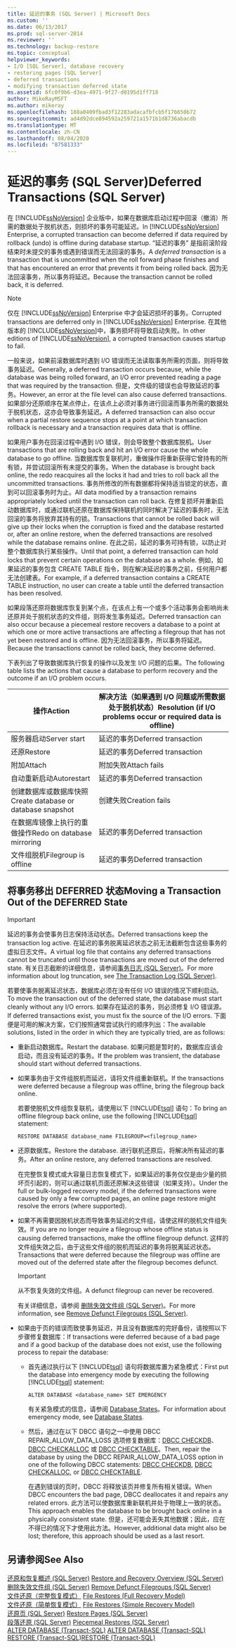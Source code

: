 ```yaml
---
title: 延迟的事务 (SQL Server) | Microsoft Docs
ms.custom: ''
ms.date: 06/13/2017
ms.prod: sql-server-2014
ms.reviewer: ''
ms.technology: backup-restore
ms.topic: conceptual
helpviewer_keywords:
- I/O [SQL Server], database recovery
- restoring pages [SQL Server]
- deferred transactions
- modifying transaction deferred state
ms.assetid: 6fc0f9b6-d3ea-4971-9f27-d0195d1ff718
author: MikeRayMSFT
ms.author: mikeray
ms.openlocfilehash: 188a0409fbad3f12283adacafbfcb5f176650b72
ms.sourcegitcommit: ad4d92dce894592a259721a1571b1d8736abacdb
ms.translationtype: MT
ms.contentlocale: zh-CN
ms.lasthandoff: 08/04/2020
ms.locfileid: "87581333"
---
```

# <a name="deferred-transactions-sql-server"></a><span data-ttu-id="6a1dd-102">延迟的事务 (SQL Server)</span><span class="sxs-lookup"><span data-stu-id="6a1dd-102">Deferred Transactions (SQL Server)</span></span>
  <span data-ttu-id="6a1dd-103">在 [!INCLUDE[ssNoVersion](../../includes/ssnoversion-md.md)] 企业版中，如果在数据库启动过程中回滚（撤消）所需的数据处于脱机状态，则损坏的事务可能延迟。</span><span class="sxs-lookup"><span data-stu-id="6a1dd-103">In [!INCLUDE[ssNoVersion](../../includes/ssnoversion-md.md)] Enterprise, a corrupted transaction can become deferred if data required by rollback (undo) is offline during database startup.</span></span> <span data-ttu-id="6a1dd-104">“延迟的事务”  是指前滚阶段结束时未提交的事务或遇到错误而无法回滚的事务。</span><span class="sxs-lookup"><span data-stu-id="6a1dd-104">A *deferred transaction* is a transaction that is uncommitted when the roll forward phase finishes and that has encountered an error that prevents it from being rolled back.</span></span> <span data-ttu-id="6a1dd-105">因为无法回滚事务，所以事务将延迟。</span><span class="sxs-lookup"><span data-stu-id="6a1dd-105">Because the transaction cannot be rolled back, it is deferred.</span></span>  
  
> [!NOTE]  
>  <span data-ttu-id="6a1dd-106">仅在 [!INCLUDE[ssNoVersion](../../includes/ssnoversion-md.md)] Enterprise 中才会延迟损坏的事务。</span><span class="sxs-lookup"><span data-stu-id="6a1dd-106">Corrupted transactions are deferred only in [!INCLUDE[ssNoVersion](../../includes/ssnoversion-md.md)] Enterprise.</span></span> <span data-ttu-id="6a1dd-107">在其他版本的 [!INCLUDE[ssNoVersion](../../includes/ssnoversion-md.md)]中，事务损坏将导致启动失败。</span><span class="sxs-lookup"><span data-stu-id="6a1dd-107">In other editions of [!INCLUDE[ssNoVersion](../../includes/ssnoversion-md.md)], a corrupted transaction causes startup to fail.</span></span>  
  
 <span data-ttu-id="6a1dd-108">一般来说，如果前滚数据库时遇到 I/O 错误而无法读取事务所需的页面，则将导致事务延迟。</span><span class="sxs-lookup"><span data-stu-id="6a1dd-108">Generally, a deferred transaction occurs because, while the database was being rolled forward, an I/O error prevented reading a page that was required by the transaction.</span></span> <span data-ttu-id="6a1dd-109">但是，文件级的错误也会导致延迟的事务。</span><span class="sxs-lookup"><span data-stu-id="6a1dd-109">However, an error at the file level can also cause deferred transactions.</span></span> <span data-ttu-id="6a1dd-110">如果部分还原顺序在某点停止，在该点上必须对事务进行回滚而事务所需的数据处于脱机状态，这亦会导致事务延迟。</span><span class="sxs-lookup"><span data-stu-id="6a1dd-110">A deferred transaction can also occur when a partial restore sequence stops at a point at which transaction rollback is necessary and a transaction requires data that is offline.</span></span>  
  
 <span data-ttu-id="6a1dd-111">如果用户事务在回滚过程中遇到 I/O 错误，则会导致整个数据库脱机。</span><span class="sxs-lookup"><span data-stu-id="6a1dd-111">User transactions that are rolling back and hit an I/O error cause the whole database to go offline.</span></span> <span data-ttu-id="6a1dd-112">当数据库恢复联机时，重做操作将重新获得它曾持有的所有锁，并尝试回滚所有未提交的事务。</span><span class="sxs-lookup"><span data-stu-id="6a1dd-112">When the database is brought back online, the redo reacquires all the locks it had and tries to roll back all the uncommitted transactions.</span></span> <span data-ttu-id="6a1dd-113">事务所修改的所有数据都将保持适当锁定的状态，直到可以回滚事务时为止。</span><span class="sxs-lookup"><span data-stu-id="6a1dd-113">All data modified by a transaction remains appropriately locked until the transaction can roll back.</span></span> <span data-ttu-id="6a1dd-114">在修复损坏并重新启动数据库时，或通过联机还原在数据库保持联机的同时解决了延迟的事务时，无法回滚的事务将放弃其持有的锁。</span><span class="sxs-lookup"><span data-stu-id="6a1dd-114">Transactions that cannot be rolled back will give up their locks when the corruption is fixed and the database restarted or, after an online restore, when the deferred transactions are resolved while the database remains online.</span></span> <span data-ttu-id="6a1dd-115">在此之前，延迟的事务可持有锁，以防止对整个数据库执行某些操作。</span><span class="sxs-lookup"><span data-stu-id="6a1dd-115">Until that point, a deferred transaction can hold locks that prevent certain operations on the database as a whole.</span></span> <span data-ttu-id="6a1dd-116">例如，如果延迟的事务包含 CREATE TABLE 指令，则在解决延迟的事务之前，任何用户都无法创建表。</span><span class="sxs-lookup"><span data-stu-id="6a1dd-116">For example, if a deferred transaction contains a CREATE TABLE instruction, no user can create a table until the deferred transaction has been resolved.</span></span>  
  
 <span data-ttu-id="6a1dd-117">如果段落还原将数据库恢复到某个点，在该点上有一个或多个活动事务会影响尚未还原并处于脱机状态的文件组，则将发生事务延迟。</span><span class="sxs-lookup"><span data-stu-id="6a1dd-117">Deferred transaction can also occur because a piecemeal restore recovers a database to a point at which one or more active transactions are affecting a filegroup that has not yet been restored and is offline.</span></span> <span data-ttu-id="6a1dd-118">因为无法回滚事务，所以事务将延迟。</span><span class="sxs-lookup"><span data-stu-id="6a1dd-118">Because the transactions cannot be rolled back, they become deferred.</span></span>  
  
 <span data-ttu-id="6a1dd-119">下表列出了导致数据库执行恢复的操作以及发生 I/O 问题的后果。</span><span class="sxs-lookup"><span data-stu-id="6a1dd-119">The following table lists the actions that cause a database to perform recovery and the outcome if an I/O problem occurs.</span></span>  
  
|<span data-ttu-id="6a1dd-120">操作</span><span class="sxs-lookup"><span data-stu-id="6a1dd-120">Action</span></span>|<span data-ttu-id="6a1dd-121">解决方法（如果遇到 I/O 问题或所需数据处于脱机状态）</span><span class="sxs-lookup"><span data-stu-id="6a1dd-121">Resolution (if I/O problems occur or required data is offline)</span></span>|  
|------------|-----------------------------------------------------------------------|  
|<span data-ttu-id="6a1dd-122">服务器启动</span><span class="sxs-lookup"><span data-stu-id="6a1dd-122">Server start</span></span>|<span data-ttu-id="6a1dd-123">延迟的事务</span><span class="sxs-lookup"><span data-stu-id="6a1dd-123">Deferred transaction</span></span>|  
|<span data-ttu-id="6a1dd-124">还原</span><span class="sxs-lookup"><span data-stu-id="6a1dd-124">Restore</span></span>|<span data-ttu-id="6a1dd-125">延迟的事务</span><span class="sxs-lookup"><span data-stu-id="6a1dd-125">Deferred transaction</span></span>|  
|<span data-ttu-id="6a1dd-126">附加</span><span class="sxs-lookup"><span data-stu-id="6a1dd-126">Attach</span></span>|<span data-ttu-id="6a1dd-127">附加失败</span><span class="sxs-lookup"><span data-stu-id="6a1dd-127">Attach fails</span></span>|  
|<span data-ttu-id="6a1dd-128">自动重新启动</span><span class="sxs-lookup"><span data-stu-id="6a1dd-128">Autorestart</span></span>|<span data-ttu-id="6a1dd-129">延迟的事务</span><span class="sxs-lookup"><span data-stu-id="6a1dd-129">Deferred transaction</span></span>|  
|<span data-ttu-id="6a1dd-130">创建数据库或数据库快照</span><span class="sxs-lookup"><span data-stu-id="6a1dd-130">Create database or database snapshot</span></span>|<span data-ttu-id="6a1dd-131">创建失败</span><span class="sxs-lookup"><span data-stu-id="6a1dd-131">Creation fails</span></span>|  
|<span data-ttu-id="6a1dd-132">在数据库镜像上执行的重做操作</span><span class="sxs-lookup"><span data-stu-id="6a1dd-132">Redo on database mirroring</span></span>|<span data-ttu-id="6a1dd-133">延迟的事务</span><span class="sxs-lookup"><span data-stu-id="6a1dd-133">Deferred transaction</span></span>|  
|<span data-ttu-id="6a1dd-134">文件组脱机</span><span class="sxs-lookup"><span data-stu-id="6a1dd-134">Filegroup is offline</span></span>|<span data-ttu-id="6a1dd-135">延迟的事务</span><span class="sxs-lookup"><span data-stu-id="6a1dd-135">Deferred transaction</span></span>|  
  
## <a name="moving-a-transaction-out-of-the-deferred-state"></a><span data-ttu-id="6a1dd-136">将事务移出 DEFERRED 状态</span><span class="sxs-lookup"><span data-stu-id="6a1dd-136">Moving a Transaction Out of the DEFERRED State</span></span>  
  
> [!IMPORTANT]  
>  <span data-ttu-id="6a1dd-137">延迟的事务会使事务日志保持活动状态。</span><span class="sxs-lookup"><span data-stu-id="6a1dd-137">Deferred transactions keep the transaction log active.</span></span> <span data-ttu-id="6a1dd-138">在延迟的事务脱离延迟状态之前无法截断包含这些事务的虚拟日志文件。</span><span class="sxs-lookup"><span data-stu-id="6a1dd-138">A virtual log file that contains any deferred transactions cannot be truncated until those transactions are moved out of the deferred state.</span></span> <span data-ttu-id="6a1dd-139">有关日志截断的详细信息，请参阅[事务日志 (SQL Server)](../logs/the-transaction-log-sql-server.md)。</span><span class="sxs-lookup"><span data-stu-id="6a1dd-139">For more information about log truncation, see [The Transaction Log &#40;SQL Server&#41;](../logs/the-transaction-log-sql-server.md).</span></span>  
  
 <span data-ttu-id="6a1dd-140">若要使事务脱离延迟状态，数据库必须在没有任何 I/O 错误的情况下顺利启动。</span><span class="sxs-lookup"><span data-stu-id="6a1dd-140">To move the transaction out of the deferred state, the database must start cleanly without any I/O errors.</span></span> <span data-ttu-id="6a1dd-141">如果存在延迟的事务，则必须修复 I/O 错误源。</span><span class="sxs-lookup"><span data-stu-id="6a1dd-141">If deferred transactions exist, you must fix the source of the I/O errors.</span></span> <span data-ttu-id="6a1dd-142">下面便是可用的解决方案，它们按照通常尝试执行的顺序列出：</span><span class="sxs-lookup"><span data-stu-id="6a1dd-142">The available solutions, listed in the order in which they are typically tried, are as follows:</span></span>  
  
-   <span data-ttu-id="6a1dd-143">重新启动数据库。</span><span class="sxs-lookup"><span data-stu-id="6a1dd-143">Restart the database.</span></span> <span data-ttu-id="6a1dd-144">如果问题是暂时的，数据库应该会启动，而且没有延迟的事务。</span><span class="sxs-lookup"><span data-stu-id="6a1dd-144">If the problem was transient, the database should start without deferred transactions.</span></span>  
  
-   <span data-ttu-id="6a1dd-145">如果事务由于文件组脱机而延迟，请将文件组重新联机。</span><span class="sxs-lookup"><span data-stu-id="6a1dd-145">If the transactions were deferred because a filegroup was offline, bring the filegroup back online.</span></span>  
  
     <span data-ttu-id="6a1dd-146">若要使脱机文件组恢复联机，请使用以下 [!INCLUDE[tsql](../../includes/tsql-md.md)] 语句：</span><span class="sxs-lookup"><span data-stu-id="6a1dd-146">To bring an offline filegroup back online, use the following [!INCLUDE[tsql](../../includes/tsql-md.md)] statement:</span></span>  
  
    ```  
    RESTORE DATABASE database_name FILEGROUP=<filegroup_name>  
    ```  
  
-   <span data-ttu-id="6a1dd-147">还原数据库。</span><span class="sxs-lookup"><span data-stu-id="6a1dd-147">Restore the database.</span></span> <span data-ttu-id="6a1dd-148">进行联机还原后，将解决所有延迟的事务。</span><span class="sxs-lookup"><span data-stu-id="6a1dd-148">After an online restore, any deferred transactions are resolved.</span></span>  
  
     <span data-ttu-id="6a1dd-149">在完整恢复模式或大容量日志恢复模式下，如果延迟的事务仅仅是由少量的损坏页引起的，则可以通过联机页面还原解决这些错误（如果支持）。</span><span class="sxs-lookup"><span data-stu-id="6a1dd-149">Under the full or bulk-logged recovery model, if the deferred transactions were caused by only a few corrupted pages, an online page restore might resolve the errors (where supported).</span></span>  
  
-   <span data-ttu-id="6a1dd-150">如果不再需要因脱机状态而导致事务延迟的文件组，请使这样的脱机文件组失效。</span><span class="sxs-lookup"><span data-stu-id="6a1dd-150">If you are no longer require a filegroup whose offline status is causing deferred transactions, make the offline filegroup defunct.</span></span> <span data-ttu-id="6a1dd-151">这样的文件组失效之后，由于这些文件组的脱机而延迟的事务将脱离延迟状态。</span><span class="sxs-lookup"><span data-stu-id="6a1dd-151">Transactions that were deferred because the filegroup was offline are moved out of the deferred state after the filegroup becomes defunct.</span></span>  
  
    > [!IMPORTANT]  
    >  <span data-ttu-id="6a1dd-152">从不恢复失效的文件组。</span><span class="sxs-lookup"><span data-stu-id="6a1dd-152">A defunct filegroup can never be recovered.</span></span>  
  
     <span data-ttu-id="6a1dd-153">有关详细信息，请参阅 [删除失效文件组 (SQL Server)](remove-defunct-filegroups-sql-server.md)。</span><span class="sxs-lookup"><span data-stu-id="6a1dd-153">For more information, see [Remove Defunct Filegroups &#40;SQL Server&#41;](remove-defunct-filegroups-sql-server.md).</span></span>  
  
-   <span data-ttu-id="6a1dd-154">如果由于页的错误而致使事务延迟，并且没有数据库的完好备份，请按照以下步骤修复数据库：</span><span class="sxs-lookup"><span data-stu-id="6a1dd-154">If transactions were deferred because of a bad page and if a good backup of the database does not exist, use the following process to repair the database:</span></span>  
  
    -   <span data-ttu-id="6a1dd-155">首先通过执行以下 [!INCLUDE[tsql](../../includes/tsql-md.md)] 语句将数据库置为紧急模式：</span><span class="sxs-lookup"><span data-stu-id="6a1dd-155">First put the database into emergency mode by executing the following [!INCLUDE[tsql](../../includes/tsql-md.md)] statement:</span></span>  
  
        ```  
        ALTER DATABASE <database_name> SET EMERGENCY  
        ```  
  
         <span data-ttu-id="6a1dd-156">有关紧急模式的信息，请参阅 [Database States](../databases/database-states.md)。</span><span class="sxs-lookup"><span data-stu-id="6a1dd-156">For information about emergency mode, see [Database States](../databases/database-states.md).</span></span>  
  
    -   <span data-ttu-id="6a1dd-157">然后，通过在以下 DBCC 语句之一中使用 DBCC REPAIR_ALLOW_DATA_LOSS 选项修复数据库：[DBCC CHECKDB](/sql/t-sql/database-console-commands/dbcc-checkdb-transact-sql)、[DBCC CHECKALLOC](/sql/t-sql/database-console-commands/dbcc-checkalloc-transact-sql) 或 [DBCC CHECKTABLE](/sql/t-sql/database-console-commands/dbcc-checktable-transact-sql)。</span><span class="sxs-lookup"><span data-stu-id="6a1dd-157">Then, repair the database by using the DBCC REPAIR_ALLOW_DATA_LOSS option in one of the following DBCC statements: [DBCC CHECKDB](/sql/t-sql/database-console-commands/dbcc-checkdb-transact-sql), [DBCC CHECKALLOC](/sql/t-sql/database-console-commands/dbcc-checkalloc-transact-sql), or [DBCC CHECKTABLE](/sql/t-sql/database-console-commands/dbcc-checktable-transact-sql).</span></span>  
  
         <span data-ttu-id="6a1dd-158">在遇到错误的页时，DBCC 将释放该页并修复所有相关错误。</span><span class="sxs-lookup"><span data-stu-id="6a1dd-158">When DBCC encounters the bad page, DBCC deallocates it and repairs any related errors.</span></span> <span data-ttu-id="6a1dd-159">此方法可以使数据库重新联机并处于物理上一致的状态。</span><span class="sxs-lookup"><span data-stu-id="6a1dd-159">This approach enables the database to be brought back online in a physically consistent state.</span></span> <span data-ttu-id="6a1dd-160">但是，还可能会丢失其他数据；因此，应在不得已的情况下才使用此方法。</span><span class="sxs-lookup"><span data-stu-id="6a1dd-160">However, additional data might also be lost; therefore, this approach should be used as a last resort.</span></span>  
  
## <a name="see-also"></a><span data-ttu-id="6a1dd-161">另请参阅</span><span class="sxs-lookup"><span data-stu-id="6a1dd-161">See Also</span></span>  
 <span data-ttu-id="6a1dd-162">[还原和恢复概述 (SQL Server)](restore-and-recovery-overview-sql-server.md) </span><span class="sxs-lookup"><span data-stu-id="6a1dd-162">[Restore and Recovery Overview &#40;SQL Server&#41;](restore-and-recovery-overview-sql-server.md) </span></span>  
 <span data-ttu-id="6a1dd-163">[删除失效文件组 (SQL Server)](remove-defunct-filegroups-sql-server.md) </span><span class="sxs-lookup"><span data-stu-id="6a1dd-163">[Remove Defunct Filegroups &#40;SQL Server&#41;](remove-defunct-filegroups-sql-server.md) </span></span>  
 <span data-ttu-id="6a1dd-164">[文件还原（完整恢复模式）](file-restores-full-recovery-model.md) </span><span class="sxs-lookup"><span data-stu-id="6a1dd-164">[File Restores &#40;Full Recovery Model&#41;](file-restores-full-recovery-model.md) </span></span>  
 <span data-ttu-id="6a1dd-165">[文件还原（简单恢复模式）](file-restores-simple-recovery-model.md) </span><span class="sxs-lookup"><span data-stu-id="6a1dd-165">[File Restores &#40;Simple Recovery Model&#41;](file-restores-simple-recovery-model.md) </span></span>  
 <span data-ttu-id="6a1dd-166">[还原页 (SQL Server)](restore-pages-sql-server.md) </span><span class="sxs-lookup"><span data-stu-id="6a1dd-166">[Restore Pages &#40;SQL Server&#41;](restore-pages-sql-server.md) </span></span>  
 <span data-ttu-id="6a1dd-167">[段落还原 (SQL Server)](piecemeal-restores-sql-server.md) </span><span class="sxs-lookup"><span data-stu-id="6a1dd-167">[Piecemeal Restores &#40;SQL Server&#41;](piecemeal-restores-sql-server.md) </span></span>  
 <span data-ttu-id="6a1dd-168">[ALTER DATABASE (Transact-SQL)](/sql/t-sql/statements/alter-database-transact-sql) </span><span class="sxs-lookup"><span data-stu-id="6a1dd-168">[ALTER DATABASE &#40;Transact-SQL&#41;](/sql/t-sql/statements/alter-database-transact-sql) </span></span>  
 [<span data-ttu-id="6a1dd-169">RESTORE &#40;Transact-SQL&#41;</span><span class="sxs-lookup"><span data-stu-id="6a1dd-169">RESTORE &#40;Transact-SQL&#41;</span></span>](/sql/t-sql/statements/restore-statements-transact-sql)  
  
  
